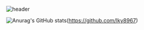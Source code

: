 
<!--
**lky8967/lky8967** is a ✨ _special_ ✨ repository because its `README.md` (this file) appears on your GitHub profile.

Here are some ideas to get you started:

- 🔭 I’m currently working on ...
- 🌱 I’m currently learning ...
- 👯 I’m looking to collaborate on ...
- 🤔 I’m looking for help with ...
- 💬 Ask me about ...
- 📫 How to reach me: ...
- 😄 Pronouns: ...
- ⚡ Fun fact: ...
-->

![header](https://capsule-render.vercel.app/api?type=waving&color=gradient&height=250&section=header&text=Jeongwoo%20&fontSize=70&&fontAlign=23&&fontAlignY=45&desc=Back-end%20Developer&descAlign=15&descAlignY=65&descSize=24)

![Anurag's GitHub stats](https://github-readme-stats.vercel.app/api?username=lky8967&hide=stars)(https://github.com/lky8967)

